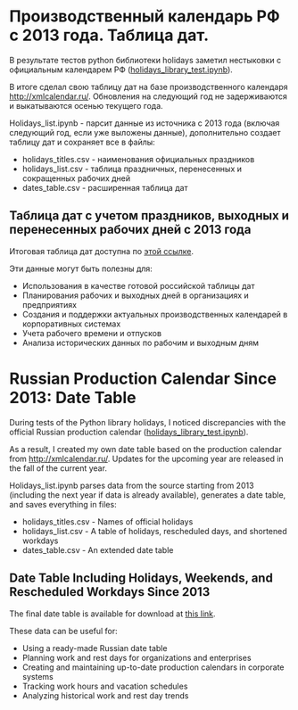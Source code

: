 <html lang="ru">
<head>
    <meta charset="UTF-8">
    <h1>Производственный календарь РФ с 2013 года. Таблица дат.</h1>
</head>
<body>
    <p>В результате тестов python библиотеки holidays заметил нестыковки с официальным календарем РФ (<a href="holidays_library_test.ipynb">holidays_library_test.ipynb</a>).</p>
    <p>В итоге сделал свою таблицу дат на базе производственного календаря <a href="http://xmlcalendar.ru/" target="_blank">http://xmlcalendar.ru/</a>. Обновления на следующий год не задерживаются и выкатываются осенью текущего года.</p>
    <p>Holidays_list.ipynb - парсит данные из источника с 2013 года (включая следующий год, если уже выложены данные), дополнительно создает таблицу дат и сохраняет все в файлы:</p>
    <ul>
        <li>holidays_titles.csv - наименования официальных праздников</li>
        <li>holidays_list.csv - таблица праздничных, перенесенных и сокращенных рабочих дней</li>
        <li>dates_table.csv - расширенная таблица дат</li>
    </ul>
    <h2>Таблица дат с учетом праздников, выходных и перенесенных рабочих дней с 2013 года</h2>
    <p>Итоговая таблица дат доступна по <a href="dates_table.csv" download>этой ссылке</a>.</p>
    <p>Эти данные могут быть полезны для:</p>
    <ul>
        <li>Использования в качестве готовой российской таблицы дат</li>
        <li>Планирования рабочих и выходных дней в организациях и предприятиях</li>
        <li>Создания и поддержки актуальных производственных календарей в корпоративных системах</li>
        <li>Учета рабочего времени и отпусков</li>
        <li>Анализа исторических данных по рабочим и выходным дням</li>
    </ul>

</body>
</html>
<html lang="en">
<head>
    <meta charset="UTF-8">
    <h1>Russian Production Calendar Since 2013: Date Table</h1>
</head>
<body>
    <p>During tests of the Python library holidays, I noticed discrepancies with the official Russian production calendar (<a href="holidays_library_test.ipynb">holidays_library_test.ipynb</a>).</p>
    <p>As a result, I created my own date table based on the production calendar from <a href="http://xmlcalendar.ru/" target="_blank">http://xmlcalendar.ru/</a>. Updates for the upcoming year are released in the fall of the current year.</p>
    <p>Holidays_list.ipynb parses data from the source starting from 2013 (including the next year if data is already available), generates a date table, and saves everything in files:</p>
    <ul>
        <li>holidays_titles.csv - Names of official holidays</li>
        <li>holidays_list.csv - A table of holidays, rescheduled days, and shortened workdays</li>
        <li>dates_table.csv - An extended date table</li>
    </ul>
    <h2>Date Table Including Holidays, Weekends, and Rescheduled Workdays Since 2013</h2>
    <p>The final date table is available for download at <a href="dates_table.csv" download>this link</a>.</p>
    <p>These data can be useful for:</p>
    <ul>
        <li>Using a ready-made Russian date table</li>
        <li>Planning work and rest days for organizations and enterprises</li>
        <li>Creating and maintaining up-to-date production calendars in corporate systems</li>
        <li>Tracking work hours and vacation schedules</li>
        <li>Analyzing historical work and rest day trends</li>
    </ul>
</body>
</html>


